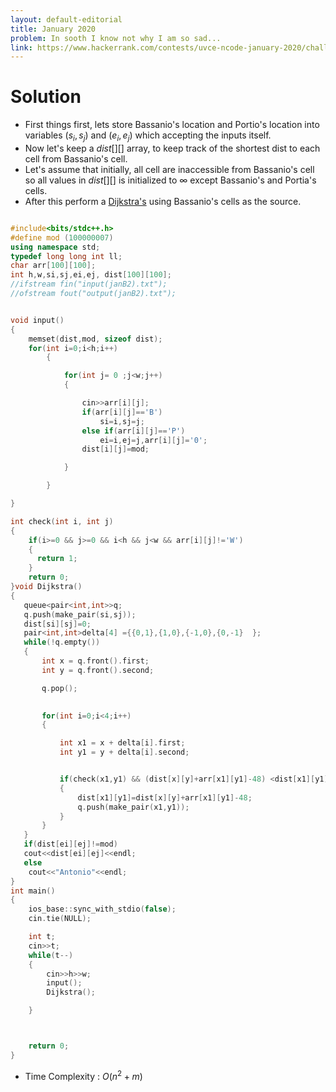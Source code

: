 ```yaml
---
layout: default-editorial
title: January 2020
problem: In sooth I know not why I am so sad...
link: https://www.hackerrank.com/contests/uvce-ncode-january-2020/challenges/antonio-is-melancholic
---
```

# Solution

* First things first, lets store Bassanio's location and Portio's location into variables  $(s_i,s_j)$ and $(e_i,e_j)$ which accepting the inputs itself.
* Now let's keep a $dist[][]$ array, to keep track of the shortest dist to each cell from Bassanio's cell. 
* Let's assume that initially, all cell are inaccessible from Bassanio's cell so all values in $dist[][]$ is initialized to $\infty$ except Bassanio's and Portia's cells.
* After this perform a [Dijkstra's](https://cp-algorithms.com/graph/dijkstra.html) using Bassanio's cells as the source.
   


~~~cpp

#include<bits/stdc++.h>
#define mod (100000007)
using namespace std;
typedef long long int ll;
char arr[100][100];
int h,w,si,sj,ei,ej, dist[100][100];
//ifstream fin("input(janB2).txt");
//ofstream fout("output(janB2).txt");


void input()
{
    memset(dist,mod, sizeof dist);
    for(int i=0;i<h;i++)
        {

            for(int j= 0 ;j<w;j++)
            {

                cin>>arr[i][j];
                if(arr[i][j]=='B')
                    si=i,sj=j;
                else if(arr[i][j]=='P')
                    ei=i,ej=j,arr[i][j]='0';
                dist[i][j]=mod;

            }

        }

}

int check(int i, int j)
{
    if(i>=0 && j>=0 && i<h && j<w && arr[i][j]!='W')
    {
      return 1;
    }
    return 0;
}void Dijkstra()
{
   queue<pair<int,int>>q;
   q.push(make_pair(si,sj));
   dist[si][sj]=0;
   pair<int,int>delta[4] ={{0,1},{1,0},{-1,0},{0,-1}  };
   while(!q.empty())
   {
       int x = q.front().first;
       int y = q.front().second;

       q.pop();
     

       for(int i=0;i<4;i++)
       {

           int x1 = x + delta[i].first;
           int y1 = y + delta[i].second;


           if(check(x1,y1) && (dist[x][y]+arr[x1][y1]-48) <dist[x1][y1])
           {
               dist[x1][y1]=dist[x][y]+arr[x1][y1]-48;
               q.push(make_pair(x1,y1));
           }
       }
   }
   if(dist[ei][ej]!=mod)
   cout<<dist[ei][ej]<<endl;
   else
    cout<<"Antonio"<<endl;
}
int main()
{
    ios_base::sync_with_stdio(false);
    cin.tie(NULL);

    int t;
    cin>>t;
    while(t--)
    {
        cin>>h>>w;
        input();
        Dijkstra();

    }



    return 0;
}


~~~

* Time Complexity : $O(n^2+m)$ 
